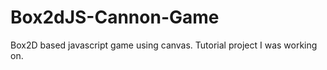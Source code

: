 Box2dJS-Cannon-Game
===================

Box2D based javascript game using canvas. Tutorial project I was working on.
